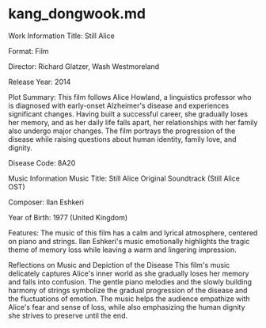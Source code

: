 # kang_dongwook.md

Work Information
Title: Still Alice

Format: Film

Director: Richard Glatzer, Wash Westmoreland

Release Year: 2014

Plot Summary: This film follows Alice Howland, a linguistics professor who is diagnosed with early-onset Alzheimer's disease and experiences significant changes. Having built a successful career, she gradually loses her memory, and as her daily life falls apart, her relationships with her family also undergo major changes. The film portrays the progression of the disease while raising questions about human identity, family love, and dignity.

Disease Code: 8A20

Music Information
Music Title: Still Alice Original Soundtrack (Still Alice OST)

Composer: Ilan Eshkeri

Year of Birth: 1977 (United Kingdom)

Features: The music of this film has a calm and lyrical atmosphere, centered on piano and strings. Ilan Eshkeri's music emotionally highlights the tragic theme of memory loss while leaving a warm and lingering impression.

Reflections on Music and Depiction of the Disease
This film's music delicately captures Alice's inner world as she gradually loses her memory and falls into confusion. The gentle piano melodies and the slowly building harmony of strings symbolize the gradual progression of the disease and the fluctuations of emotion. The music helps the audience empathize with Alice's fear and sense of loss, while also emphasizing the human dignity she strives to preserve until the end.

